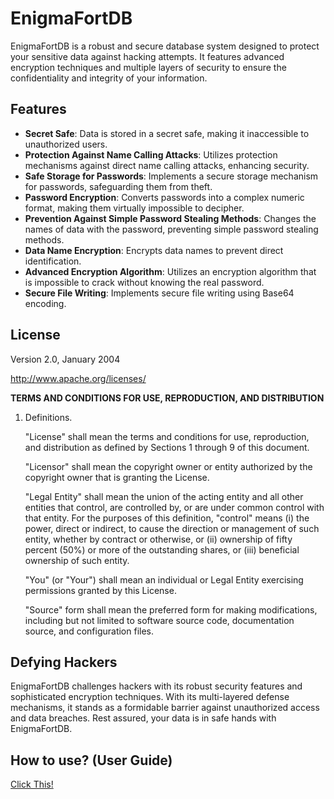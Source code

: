 # EnigmaFortDB

EnigmaFortDB is a robust and secure database system designed to protect your sensitive data against hacking attempts. It features advanced encryption techniques and multiple layers of security to ensure the confidentiality and integrity of your information.

## Features

- **Secret Safe**: Data is stored in a secret safe, making it inaccessible to unauthorized users.
- **Protection Against Name Calling Attacks**: Utilizes protection mechanisms against direct name calling attacks, enhancing security.
- **Safe Storage for Passwords**: Implements a secure storage mechanism for passwords, safeguarding them from theft.
- **Password Encryption**: Converts passwords into a complex numeric format, making them virtually impossible to decipher.
- **Prevention Against Simple Password Stealing Methods**: Changes the names of data with the password, preventing simple password stealing methods.
- **Data Name Encryption**: Encrypts data names to prevent direct identification.
- **Advanced Encryption Algorithm**: Utilizes an encryption algorithm that is impossible to crack without knowing the real password.
- **Secure File Writing**: Implements secure file writing using Base64 encoding.

## License

Version 2.0, January 2004

http://www.apache.org/licenses/

**TERMS AND CONDITIONS FOR USE, REPRODUCTION, AND DISTRIBUTION**

1. Definitions.

   "License" shall mean the terms and conditions for use, reproduction, and distribution as defined by Sections 1 through 9 of this document.

   "Licensor" shall mean the copyright owner or entity authorized by the copyright owner that is granting the License.

   "Legal Entity" shall mean the union of the acting entity and all other entities that control, are controlled by, or are under common control with that entity. For the purposes of this definition, "control" means (i) the power, direct or indirect, to cause the direction or management of such entity, whether by contract or otherwise, or (ii) ownership of fifty percent (50%) or more of the outstanding shares, or (iii) beneficial ownership of such entity.

   "You" (or "Your") shall mean an individual or Legal Entity exercising permissions granted by this License.

   "Source" form shall mean the preferred form for making modifications, including but not limited to software source code, documentation source, and configuration files.

## Defying Hackers

EnigmaFortDB challenges hackers with its robust security features and sophisticated encryption techniques. With its multi-layered defense mechanisms, it stands as a formidable barrier against unauthorized access and data breaches. Rest assured, your data is in safe hands with EnigmaFortDB.

## How to use? (User Guide)
[Click This!](https://github.com/aertsimon90/EnigmaFortDB/blob/main/HOWTOUSE.md)
